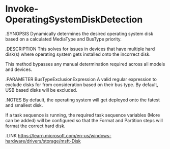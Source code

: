 # Invoke-OperatingSystemDiskDetection
.SYNOPSIS
Dynamically determines the desired operating system disk based on a calculated MediaType and BusType priority.

.DESCRIPTION
This solves for issues in devices that have multiple hard disk(s) where operating system gets installed onto the incorrect disk.

This method bypasses any manual determination required across all models and devices.
                
.PARAMETER BusTypeExclusionExpression
A valid regular expression to exclude disks for from consideration based on their bus type. By default, USB based disks will be excluded.

.NOTES
By default, the operating system will get deployed onto the fatest and smallest disk.

If a task sequence is running, the required task sequence variables (More can be added) will be configured so that the Format and Partition steps will format the correct hard disk.

.LINK
https://learn.microsoft.com/en-us/windows-hardware/drivers/storage/msft-Disk